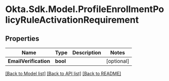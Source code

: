 # Okta.Sdk.Model.ProfileEnrollmentPolicyRuleActivationRequirement

## Properties

Name | Type | Description | Notes
------------ | ------------- | ------------- | -------------
**EmailVerification** | **bool** |  | [optional] 

[[Back to Model list]](../README.md#documentation-for-models) [[Back to API list]](../README.md#documentation-for-api-endpoints) [[Back to README]](../README.md)

